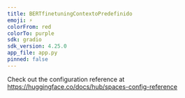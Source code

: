 ```yaml
---
title: BERTfinetuningContextoPredefinido
emoji: ⚡
colorFrom: red
colorTo: purple
sdk: gradio
sdk_version: 4.25.0
app_file: app.py
pinned: false
---
```


Check out the configuration reference at https://huggingface.co/docs/hub/spaces-config-reference
